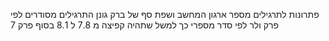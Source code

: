פתרונות לתרגילים מספר ארגון המחשב ושפת סף של ברק גונן התרגילים מסודרים לפי פרק ולר לפי סדר מספרי כך למשל שתהיה קפיצה מ 7.8 ל 8.1 בסוף פרק 7
